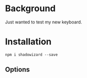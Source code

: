 # Background

Just wanted to test my new keyboard.

# Installation

`npm i shadowizard --save`

## Options
